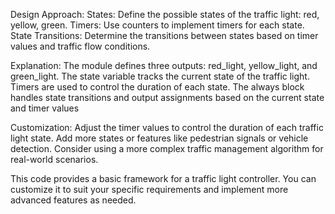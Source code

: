 Design Approach:
States: Define the possible states of the traffic light: red, yellow, green.
Timers: Use counters to implement timers for each state.
State Transitions: Determine the transitions between states based on timer values and traffic flow conditions.

Explanation:
The module defines three outputs: red_light, yellow_light, and green_light.
The state variable tracks the current state of the traffic light.
Timers are used to control the duration of each state.
The always block handles state transitions and output assignments based on the current state and timer values

Customization:
Adjust the timer values to control the duration of each traffic light state.
Add more states or features like pedestrian signals or vehicle detection.
Consider using a more complex traffic management algorithm for real-world scenarios.

This code provides a basic framework for a traffic light controller. You can customize it to suit your specific requirements and implement more advanced features as needed.
